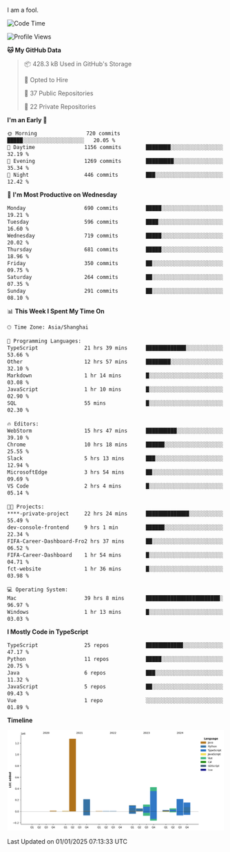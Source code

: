 I am a fool.

<!--START_SECTION:waka-->
![Code Time](http://img.shields.io/badge/Code%20Time-2%2C364%20hrs%2054%20mins-blue)

![Profile Views](http://img.shields.io/badge/Profile%20Views-0-blue)

**🐱 My GitHub Data** 

> 📦 428.3 kB Used in GitHub's Storage 
 > 
> 💼 Opted to Hire
 > 
> 📜 37 Public Repositories 
 > 
> 🔑 22 Private Repositories 
 > 
**I'm an Early 🐤** 

```text
🌞 Morning                720 commits         █████░░░░░░░░░░░░░░░░░░░░   20.05 % 
🌆 Daytime                1156 commits        ████████░░░░░░░░░░░░░░░░░   32.19 % 
🌃 Evening                1269 commits        █████████░░░░░░░░░░░░░░░░   35.34 % 
🌙 Night                  446 commits         ███░░░░░░░░░░░░░░░░░░░░░░   12.42 % 
```
📅 **I'm Most Productive on Wednesday** 

```text
Monday                   690 commits         █████░░░░░░░░░░░░░░░░░░░░   19.21 % 
Tuesday                  596 commits         ████░░░░░░░░░░░░░░░░░░░░░   16.60 % 
Wednesday                719 commits         █████░░░░░░░░░░░░░░░░░░░░   20.02 % 
Thursday                 681 commits         █████░░░░░░░░░░░░░░░░░░░░   18.96 % 
Friday                   350 commits         ██░░░░░░░░░░░░░░░░░░░░░░░   09.75 % 
Saturday                 264 commits         ██░░░░░░░░░░░░░░░░░░░░░░░   07.35 % 
Sunday                   291 commits         ██░░░░░░░░░░░░░░░░░░░░░░░   08.10 % 
```


📊 **This Week I Spent My Time On** 

```text
🕑︎ Time Zone: Asia/Shanghai

💬 Programming Languages: 
TypeScript               21 hrs 39 mins      █████████████░░░░░░░░░░░░   53.66 % 
Other                    12 hrs 57 mins      ████████░░░░░░░░░░░░░░░░░   32.10 % 
Markdown                 1 hr 14 mins        █░░░░░░░░░░░░░░░░░░░░░░░░   03.08 % 
JavaScript               1 hr 10 mins        █░░░░░░░░░░░░░░░░░░░░░░░░   02.90 % 
SQL                      55 mins             █░░░░░░░░░░░░░░░░░░░░░░░░   02.30 % 

🔥 Editors: 
WebStorm                 15 hrs 47 mins      ██████████░░░░░░░░░░░░░░░   39.10 % 
Chrome                   10 hrs 18 mins      ██████░░░░░░░░░░░░░░░░░░░   25.55 % 
Slack                    5 hrs 13 mins       ███░░░░░░░░░░░░░░░░░░░░░░   12.94 % 
MicrosoftEdge            3 hrs 54 mins       ██░░░░░░░░░░░░░░░░░░░░░░░   09.69 % 
VS Code                  2 hrs 4 mins        █░░░░░░░░░░░░░░░░░░░░░░░░   05.14 % 

🐱‍💻 Projects: 
****-private-project     22 hrs 24 mins      ██████████████░░░░░░░░░░░   55.49 % 
dev-console-frontend     9 hrs 1 min         ██████░░░░░░░░░░░░░░░░░░░   22.34 % 
FIFA-Career-Dashboard-Fro2 hrs 37 mins       ██░░░░░░░░░░░░░░░░░░░░░░░   06.52 % 
FIFA-Career-Dashboard    1 hr 54 mins        █░░░░░░░░░░░░░░░░░░░░░░░░   04.71 % 
fct-website              1 hr 36 mins        █░░░░░░░░░░░░░░░░░░░░░░░░   03.98 % 

💻 Operating System: 
Mac                      39 hrs 8 mins       ████████████████████████░   96.97 % 
Windows                  1 hr 13 mins        █░░░░░░░░░░░░░░░░░░░░░░░░   03.03 % 
```

**I Mostly Code in TypeScript** 

```text
TypeScript               25 repos            ████████████░░░░░░░░░░░░░   47.17 % 
Python                   11 repos            █████░░░░░░░░░░░░░░░░░░░░   20.75 % 
Java                     6 repos             ███░░░░░░░░░░░░░░░░░░░░░░   11.32 % 
JavaScript               5 repos             ██░░░░░░░░░░░░░░░░░░░░░░░   09.43 % 
Vue                      1 repo              ░░░░░░░░░░░░░░░░░░░░░░░░░   01.89 % 
```



**Timeline**

![Lines of Code chart](https://raw.githubusercontent.com/VeejaLiu/VeejaLiu/master/assets/bar_graph.png)


 Last Updated on 01/01/2025 07:13:33 UTC
<!--END_SECTION:waka-->
